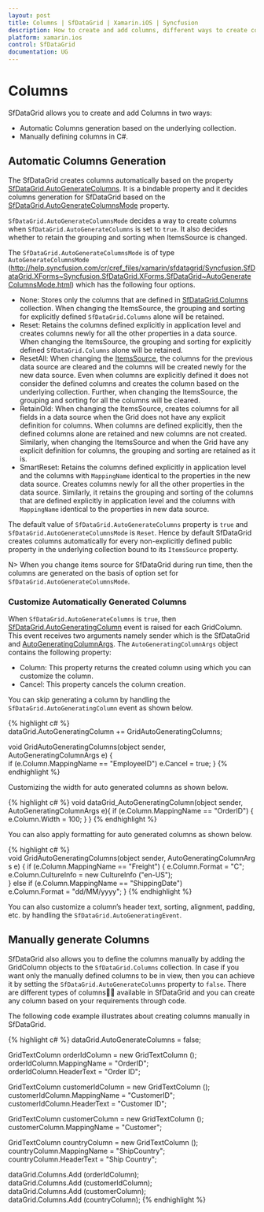 ```yaml
---
layout: post
title: Columns | SfDataGrid | Xamarin.iOS | Syncfusion
description: How to create and add columns, different ways to create columns and its customizations in a SfDataGrid.
platform: xamarin.ios
control: SfDataGrid
documentation: UG
---
```


# Columns 

SfDataGrid allows you to create and add Columns in two ways:

* Automatic Columns generation based on the underlying collection.
* Manually defining columns in C#.


## Automatic Columns Generation

The SfDataGrid creates columns automatically based on the property [SfDataGrid.AutoGenerateColumns](http://help.syncfusion.com/cr/cref_files/xamarin/sfdatagrid/Syncfusion.SfDataGrid.XForms~Syncfusion.SfDataGrid.XForms.SfDataGrid~AutoGenerateColumns.html). It is a bindable property and it decides columns generation for SfDataGrid based on the [SfDataGrid.AutoGenerateColumnsMode](http://help.syncfusion.com/cr/cref_files/xamarin/sfdatagrid/Syncfusion.SfDataGrid.XForms~Syncfusion.SfDataGrid.XForms.SfDataGrid~AutoGenerateColumnsMode.html) property. 

`SfDataGrid.AutoGenerateColumnsMode` decides a way to create columns when `SfDataGrid.AutoGenerateColumns` is set to `true`. It also decides whether to retain the grouping and sorting when ItemsSource is changed. 

The `SfDataGrid.AutoGenerateColumnsMode` is of type `AutoGenerateColumnsMode` (http://help.syncfusion.com/cr/cref_files/xamarin/sfdatagrid/Syncfusion.SfDataGrid.XForms~Syncfusion.SfDataGrid.XForms.SfDataGrid~AutoGenerateColumnsMode.html) which has the following four options.

* None: Stores only the columns that are defined in [SfDataGrid.Columns](http://help.syncfusion.com/cr/cref_files/xamarin/sfdatagrid/Syncfusion.SfDataGrid.XForms~Syncfusion.SfDataGrid.XForms.SfDataGrid~Columns.html) collection. When changing the ItemsSource, the grouping and sorting for explicitly defined `SfDataGrid.Columns` alone will be retained.
* Reset: Retains the columns defined explicitly in application level and creates columns newly for all the other properties in a data source. When changing the ItemsSource, the grouping and sorting for explicitly defined `SfDataGrid.Columns` alone will be retained.
* ResetAll: When changing the [ItemsSource](http://help.syncfusion.com/cr/cref_files/xamarin/sfdatagrid/Syncfusion.SfDataGrid.XForms~Syncfusion.SfDataGrid.XForms.SfDataGrid~ItemsSource.html), the columns for the previous data source are cleared and the columns will be created newly for the new data source. Even when columns are explicitly defined it does not consider the defined columns and creates the column based on the underlying collection. Further, when changing the ItemsSource, the grouping and sorting for all the columns will be cleared.
* RetainOld: When changing the ItemsSource, creates columns for all fields in a data source when the Grid does not have any explicit definition for columns. When columns are defined explicitly, then the defined columns alone are retained and new columns are not created. Similarly, when changing the ItemsSource and when the Grid have any explicit definition for columns, the grouping and sorting are retained as it is.
* SmartReset: Retains the columns defined explicitly in application level and the columns with `MappingName` identical to the properties in the new data source. Creates columns newly for all the other properties in the data source. Similarly, it retains the grouping and sorting of the columns that are defined explicitly in application level and the columns with `MappingName` identical to the properties in new data source. 


The default value of `SfDataGrid.AutoGenerateColumns` property is `true` and `SfDataGrid.AutoGenerateColumnsMode` is `Reset`. Hence by default SfDataGrid creates columns automatically for every non-explicitly defined public property in the underlying collection bound to its `ItemsSource` property.

N> When you change items source for SfDataGrid during run time, then the columns are generated on the basis of option set for `SfDataGrid.AutoGenerateColumnsMode`.

### Customize Automatically Generated Columns

When `SfDataGrid.AutoGenerateColumns` is `true`, then [SfDataGrid.AutoGeneratingColumn](http://help.syncfusion.com/cr/cref_files/xamarin/sfdatagrid/Syncfusion.SfDataGrid.XForms~Syncfusion.SfDataGrid.XForms.SfDataGrid~AutoGeneratingColumn_EV.html) event is raised for each GridColumn. This event receives two arguments namely sender which is the SfDataGrid and [AutoGeneratingColumnArgs](http://help.syncfusion.com/cr/cref_files/xamarin/sfdatagrid/Syncfusion.SfDataGrid.XForms~Syncfusion.SfDataGrid.XForms.AutoGeneratingColumnArgs.html).
The `AutoGeneratingColumnArgs` object contains the following property:

* Column: This property returns the created column using which you can customize the column.
* Cancel: This property cancels the column creation.

You can skip generating a column by handling the `SfDataGrid.AutoGeneratingColumn` event as shown below.

{% highlight c# %}
dataGrid.AutoGeneratingColumn += GridAutoGeneratingColumns; 

void GridAutoGeneratingColumns(object sender, AutoGeneratingColumnArgs e)
{
    if (e.Column.MappingName == "EmployeeID")
        e.Cancel = true;
}
{% endhighlight %}

Customizing the width for auto generated columns as shown below.

{% highlight c# %}
void dataGrid_AutoGeneratingColumn(object sender, AutoGeneratingColumnArgs e){
if (e.Column.MappingName == "OrderID") {
    e.Column.Width = 100;
    }
}
{% endhighlight %}

You can also apply formatting for auto generated columns as shown below.

{% highlight c# %}
void GridAutoGeneratingColumns(object sender, AutoGeneratingColumnArgs e)
{
    if (e.Column.MappingName == "Freight") {
        e.Column.Format = "C";
        e.Column.CultureInfo = new CultureInfo ("en-US");
    } else if (e.Column.MappingName == "ShippingDate")
        e.Column.Format = "dd/MM/yyyy";
} 
{% endhighlight %}

You can also customize a column’s header text, sorting, alignment, padding, etc. by handling the `SfDataGrid.AutoGeneratingEvent`.


## Manually generate Columns

SfDataGrid also allows you to define the columns manually by adding the GridColumn objects to the `SfDataGrid.Columns` collection. In case if you want only the manually defined columns to be in view, then you can achieve it by setting the `SfDataGrid.AutoGenerateColumns` property to `false`. There are different types of columns available in SfDataGrid and you can create any column based on your requirements through code.
 
The following code example illustrates about creating columns manually in SfDataGrid.

{% highlight c# %}
dataGrid.AutoGenerateColumns = false;

GridTextColumn orderIdColumn = new GridTextColumn ();
orderIdColumn.MappingName = "OrderID";
orderIdColumn.HeaderText = "Order ID";

GridTextColumn customerIdColumn = new GridTextColumn ();
customerIdColumn.MappingName = "CustomerID";
customerIdColumn.HeaderText = "Customer ID";

GridTextColumn customerColumn = new GridTextColumn ();
customerColumn.MappingName = "Customer";

GridTextColumn countryColumn = new GridTextColumn ();
countryColumn.MappingName = "ShipCountry";
countryColumn.HeaderText = "Ship Country";

dataGrid.Columns.Add (orderIdColumn);
dataGrid.Columns.Add (customerIdColumn);
dataGrid.Columns.Add (customerColumn);
dataGrid.Columns.Add (countryColumn); 
{% endhighlight %}



